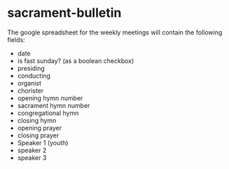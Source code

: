 # sacrament-bulletin

The google spreadsheet for the weekly meetings will contain the following fields:
* date	
* is fast sunday?	(as a boolean checkbox)
* presiding	
* conducting	
* organist	
* chorister	
* opening hymn number	
* sacrament hymn number	
* congregational hymn	
* closing hymn	
* opening prayer	
* closing prayer	
* Speaker 1 (youth)	
* speaker 2	
* speaker 3
